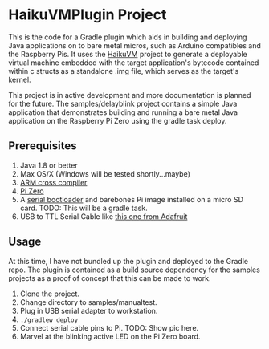 # HaikuVMPlugin Project

This is the code for a Gradle plugin which aids in building and deploying Java applications on to bare metal
micros, such as Arduino compatibles and the Raspberry Pis. It uses the [HaikuVM](http://haiku-vm.sourceforge.net/) project to generate a
deployable virtual machine embedded with the target application's bytecode contained within c structs as a 
standalone .img file, which serves as the target's kernel.

This project is in active development and more documentation is planned for the future. The samples/delayblink project
contains a simple Java application that demonstrates building and running a bare metal Java application on the Raspberry Pi
Zero using the gradle task deploy.

## Prerequisites
1. Java 1.8 or better
2. Max OS/X (Windows will be tested shortly...maybe)
3. [ARM cross compiler](https://developer.arm.com/open-source/gnu-toolchain/gnu-rm/downloads)
4. [Pi Zero](https://www.adafruit.com/product/2885)
5. A [serial bootloader](https://github.com/chuckb/raspbootin/tree/master/raspbootin2) and barebones Pi image installed on a micro SD
card.  TODO: This will be a gradle task.
6. USB to TTL Serial Cable like [this one from Adafruit](https://www.adafruit.com/product/954)

## Usage
At this time, I have not bundled up the plugin and deployed to the Gradle repo. The plugin is contained as a build source dependency for the samples projects as a proof of concept that this can be made to work.
1. Clone the project.
2. Change directory to samples/manualtest.
3. Plug in USB serial adapter to workstation.
4. `./gradlew deploy`
5. Connect serial cable pins to Pi.  TODO: Show pic here.
6. Marvel at the blinking active LED on the Pi Zero board.
